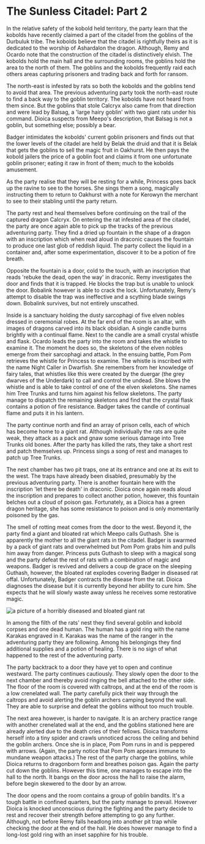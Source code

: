 # The Sunless Citadel: Part 2

In the relative safety of the kobold held territory, the party learn that the kobolds have recently claimed a part of the citadel from the goblins of the Durbuluk tribe. The kobolds believe that the citadel is rightfully theirs as it is dedicated to the worship of Ashardalon the dragon. Although, Remy and Ocardo note that the construction of the citadel is distinctively elvish. The kobolds hold the main hall and the surrounding rooms, the goblins hold the area to the north of them. The goblins and the kobolds frequently raid each others areas capturing prisoners and trading back and forth for ransom.

The north-east is infested by rats so both the kobolds and the goblins tend to avoid that area. The previous adventuring party took the north-east route to find a back way to the goblin territory. The kobolds have not heard from them since. But the goblins that stole Calcryx also came from that direction and were lead by Balsag, a 'large hairy goblin' with two giant rats under his command. Dioica suspects from Meepo's description, that Balsag is not a goblin, but something else; possibly a bear.

Badger intimidates the kobolds' current goblin prisoners and finds out that the lower levels of the citadel are held by Belak the druid and that it is Belak that gets the goblins to sell the magic fruit in Oakhurst. He then pays the kobold jailers the price of a goblin foot and claims it from one unfortunate goblin prisoner; eating it raw in front of them; much to the kobolds amusement.

As the party realise that they will be resting for a while, Princess goes back up the ravine to see to the horses. She sings them a song, magically instructing them to return to Oakhurst with a note for Kerowyn the merchant to see to their stabling until the party return.

The party rest and heal themselves before continuing on the trail of the captured dragon Calcryx. On entering the rat infested area of the citadel, the party are once again able to pick up the tracks of the previous adventuring party. They find a dried up fountain in the shape of a dragon with an inscription which when read aloud in draconic causes the fountain to produce one last glob of reddish liquid. The party collect the liquid in a container and, after some experimentation, discover it to be a potion of fire breath.

Opposite the fountain is a door, cold to the touch, with an inscription that reads 'rebuke the dead, open the way' in draconic. Remy investigates the door and finds that it is trapped. He blocks the trap but is unable to unlock the door. Bobalink however is able to crack the lock. Unfortunately, Remy's attempt to disable the trap was ineffective and a scything blade swings down. Bobalink survives, but not entirely unscathed.

Inside is a sanctuary holding the dusty sarcophagi of five elven nobles dressed in ceremonial robes. At the far end of the room is an altar, with images of dragons carved into its black obsidian. A single candle burns brightly with a continual flame. Next to the candle are a small crystal whistle and flask. Ocardo leads the party into the room and takes the whistle to examine it. The moment he does so, the skeletons of the elven nobles emerge from their sarcophagi and attack. In the ensuing battle, Pom Pom retrieves the whistle for Princess to examine. The whistle is inscribed with the name Night Caller in Dwarfish. She remembers from her knowledge of fairy tales, that whistles like this were created by the duergar (the grey dwarves of the Underdark) to call and control the undead. She blows the whistle and is able to take control of one of the elven skeletons. She names him Tree Trunks and turns him against his fellow skeletons. The party manage to dispatch the remaining skeletons and find that the crystal flask contains a potion of fire resistance. Badger takes the candle of continual flame and puts it in his lantern.

The party continue north and find an array of prison cells, each of which has become home to a giant rat. Although individually the rats are quite weak, they attack as a pack and gnaw some serious damage into Tree Trunks old bones. After the party has killed the rats, they take a short rest and patch themselves up. Princess sings a song of rest and manages to patch up Tree Trunks.

The next chamber has two pit traps, one at its entrance and one at its exit to the west. The traps have already been disabled, presumably by the previous adventuring party. There is another fountain here with the inscription 'let there be death' in draconic. Dioica once again reads aloud the inscription and prepares to collect another potion, however, this fountain belches out a cloud of poison gas. Fortunately, as a Dioica has a green dragon heritage, she has some resistance to poison and is only momentarily poisoned by the gas.

The smell of rotting meat comes from the door to the west. Beyond it, the party find a giant and bloated rat which Meepo calls Guthash. She is apparently the mother to all the giant rats in the citadel. Badger is swarmed by a pack of giant rats and overwhelmed but Pom Pom grabs him and pulls him away from danger. Princess puts Guthash to sleep with a magical song and the party defeat the rest of rats with a combination of magic and weapons. Badger is revived and delivers a coup de grace on the sleeping Guthash, however, the bloated rat explodes covering Badger in diseased rat offal. Unfortunately, Badger contracts the disease from the rat. Dioica diagnoses the disease but it is currently beyond her ability to cure him. She expects that he will slowly waste away unless he receives some restorative magic.

![a picture of a horribly diseased and bloated giant rat](http://i.imgur.com/ainfL0K.jpg?1 "Guthash the Bloated")

In among the filth of the rats' nest they find several goblin and kobold corpses and one dead human. The human has a gold ring with the name Karakas engraved in it. Karakas was the name of the ranger in the adventuring party they are following. Among his belongings they find additional supplies and a potion of healing. There is no sign of what happened to the rest of the adventuring party.

The party backtrack to a door they have yet to open and continue westward. The party continues cautiously. They slowly open the door to the next chamber and thereby avoid ringing the bell attached to the other side. The floor of the room is covered with caltrops, and at the end of the room is a low crenelated wall. The party carefully pick their way through the caltrops and avoid alerting the goblin archers camping beyond the wall. They are able to surprise and defeat the goblins without too much trouble.

The next area however, is harder to navigate. It is an archery practice range with another crenelated wall at the end, and the goblins stationed here are already alerted due to the death cries of their fellows. Dioica transforms herself into a tiny spider and crawls unnoticed across the ceiling and behind the goblin archers. Once she is in place, Pom Pom runs in and is peppered with arrows. (Again, the party notice that Pom Pom appears immune to mundane weapon attacks.) The rest of the party charge the goblins, while Dioica returns to dragonborn form and breathes poison gas. Again the party cut down the goblins. However this time, one manages to escape into the hall to the north. It bangs on the door across the hall to raise the alarm, before begin skewered to the door by an arrow.

The door opens and the room contains a group of goblin bandits. It's a tough battle in confined quarters, but the party manage to prevail. However Dioica is knocked unconscious during the fighting and the party decide to rest and recover their strength before attempting to go any further. Although, not before Remy falls headlong into another pit trap while checking the door at the end of the hall. He does however manage to find a long-lost gold ring with an inset sapphire for his trouble.
